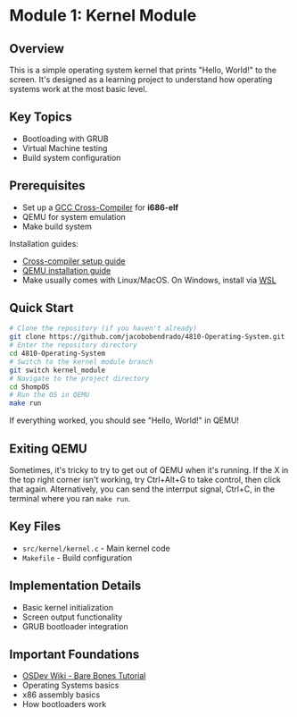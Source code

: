 # Module 1: Kernel Module

## Overview
This is a simple operating system kernel that prints "Hello, World!" to the screen. It's designed as a learning project to understand how operating systems work at the most basic level.

## Key Topics
- Bootloading with GRUB
- Virtual Machine testing
- Build system configuration

## Prerequisites
- Set up a [GCC Cross-Compiler](https://wiki.osdev.org/GCC_Cross-Compiler "GCC Cross-Compiler") for **i686-elf**
- QEMU for system emulation
- Make build system

Installation guides:
- [Cross-compiler setup guide](https://wiki.osdev.org/GCC_Cross-Compiler)
- [QEMU installation guide](https://www.qemu.org/download/#linux)
- Make usually comes with Linux/MacOS. On Windows, install via [WSL](https://docs.microsoft.com/en-us/windows/wsl/install)

## Quick Start
```bash
# Clone the repository (if you haven't already)
git clone https://github.com/jacobobendrado/4810-Operating-System.git
# Enter the repository directory
cd 4810-Operating-System
# Switch to the kernel module branch
git switch kernel_module
# Navigate to the project directory
cd ShompOS
# Run the OS in QEMU
make run
```
If everything worked, you should see "Hello, World!" in QEMU!

## Exiting QEMU
Sometimes, it's tricky to try to get out of QEMU when it's running. If the X in the top right corner isn't working, try Ctrl+Alt+G to take control, then click that again. Alternatively, you can send the interrput signal, Ctrl+C, in the terminal where you ran `make run`.

## Key Files
- `src/kernel/kernel.c` - Main kernel code
- `Makefile` - Build configuration

## Implementation Details
- Basic kernel initialization
- Screen output functionality
- GRUB bootloader integration

## Important Foundations
- [OSDev Wiki - Bare Bones Tutorial](https://wiki.osdev.org/Bare_Bones)
- Operating Systems basics
- x86 assembly basics
- How bootloaders work

